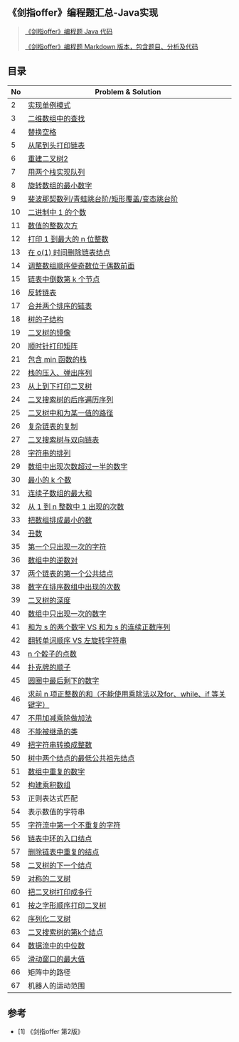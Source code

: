 ## 《剑指offer》编程题汇总-Java实现

>
> [《剑指offer》编程题 Java 代码](https://github.com/li-yazhou/algorithm-primer/tree/master/interview-for-offer/src/main/java/algorithm/foroffer)
> 
> [《剑指offer》编程题 Markdown 版本，包含题目、分析及代码](https://github.com/li-yazhou/algorithm-primer/tree/master/interview-for-offer/md)
>


## 目录

|  No  | Problem & Solution |
| --- | --- |
|  2  | [实现单例模式](md/002-单例模式.md) |
|  3  | [二维数组中的查找](md/003-二维数组中的查找.md) |
|  4  | [替换空格](md/004-替换空格.md) |
|  5  | [从尾到头打印链表](md/005-从头到尾打印链表.md) |
|  6  | [重建二叉树2](md/006-重建二叉树.md) |
|  7  | [用两个栈实现队列](md/007-用两个栈实现队列.md) |
|  8  | [旋转数组的最小数字](md/008-旋转数组的最小数字.md) |
|  9  | [斐波那契数列/青蛙跳台阶/矩形覆盖/变态跳台阶](md/009-斐波那契数列-青蛙跳台阶-矩形覆盖-变态跳台阶.md) |
|  10 | [二进制中 1 的个数](md/010-二进制中1的个数.md) |
|  11 | [数值的整数次方](md/011-数值的整数次方.md) |
|  12 | [打印 1 到最大的 n 位整数](md/012-打印1到最大的n位整数.md) |
|  13 | [在 o(1) 时间删除链表结点](md/013-在o(1)时间删除链表结点.md)  |
|  14 | [调整数组顺序使奇数位于偶数前面](md/014-调整数组顺序使奇数位于偶数前面.md) |
|  15 | [链表中倒数第 k 个节点](md/015-链表中倒数第k个结点.md) |
|  16 | [反转链表](md/016-反转链表.md) |
|  17 | [合并两个排序的链表](md/017-合并两个排序的链表.md) |
|  18 | [树的子结构](md/018-树的子结构.md) |
|  19 | [二叉树的镜像](md/019-二叉树的镜像.md) |
|  20 | [顺时针打印矩阵](md/020-顺时针打印矩阵.md) |
|  21 | [包含 min 函数的栈](md/021-包含min函数的栈.md) |
|  22 | [栈的压入、弹出序列](md/022-栈的压入和弹出序列.md) |
|  23 | [从上到下打印二叉树](md/023-从上到下打印二叉树.md) |
|  24 | [二叉搜索树的后序遍历序列](md/024-二叉搜索树的后序遍历序列.md) |
|  25 | [二叉树中和为某一值的路径](md/025-二叉树中和为某一值的路径.md) |
|  26 | [复杂链表的复制](md/026-复杂链表的复制.md) |
|  27 | [二叉搜索树与双向链表](md/027-二叉搜索树与双向链表.md) |
|  28 | [字符串的排列](md/028-字符串的排列.md) |
|  29 | [数组中出现次数超过一半的数字](md/029-数组中出现次数超过一半的数字.md) |
|  30 | [最小的 k 个数](md/030-最小的k个数.md) |
|  31 | [连续子数组的最大和](md/031-连续子数组的最大和.md) |
|  32 | [从 1 到 n 整数中 1 出现的次数](md/032-从1到n整数中1出现的次数.md) |
|  33 | [把数组排成最小的数](md/033-把数组排成最小的数.md) |
|  34 | [丑数](md/034-丑数.md) |
|  35 | [第一个只出现一次的字符](md/035-第一个只出现一次的字符.md) |
|  36 | [数组中的逆数对](md/036-数组中的逆数对.md) |
|  37 | [两个链表的第一个公共结点](md/037-两个链表的第一个公共结点.md) |
|  38 | [数字在排序数组中出现的次数](md/038-数字在排序数组中出现的次数.md) |
|  39 | [二叉树的深度](md/039-二叉树的深度.md) |
|  40 | [数组中只出现一次的数字](md/040-数组中只出现一次的数字.md) |
|  41 | [和为 s 的两个数字 VS 和为 s 的连续正数序列](md/041-和为s的两个数字VS和为s的连续正数序列.md) |
|  42 | [翻转单词顺序 VS 左旋转字符串](md/042-翻转单词顺序VS左旋转字符串.md) |
|  43 | [n 个骰子的点数]() |
|  44 | [扑克牌的顺子](md/044-扑克牌的顺子.md) |
|  45 | [圆圈中最后剩下的数字](md/045-圆圈中最后剩下的数字.md) |
|  46 | [求前 n 项正整数的和（不能使用乘除法以及for、while、if 等关键字）](md/046-不使用乘除与判断求前N项正整数的和.md) |
|  47 | [不用加减乘除做加法](md/047-不用加减乘除做加法.md) |
|  48 | [不能被继承的类](md/048-不能被继承的类.md) |
|  49 | [把字符串转换成整数](md/049-把字符串转换成整数.md) |
|  50 | [树中两个结点的最低公共祖先结点](md/050-树中两个结点的最低公共祖先结点.md) |
|  51 | [数组中重复的数字](md/051-数组中重复的数字.md) |
|  52 | [构建乘积数组](md/052-构建乘积数组.md) |
|  53 | 正则表达式匹配 |
|  54 | 表示数值的字符串 |
|  55 | [字符流中第一个不重复的字符](md/055-字符流中第一个不重复的字符.md) |
|  56 | [链表中环的入口结点](md/056-链表中环的入口结点.md) |
|  57 | [删除链表中重复的结点](md/057-删除链表中重复的结点.md) |
|  58 | [二叉树的下一个结点](md/058-二叉树的下一个结点.md) |
|  59 | [对称的二叉树](md/059-对称的二叉树.md) |
|  60 | [把二叉树打印成多行](md/060-把二叉树打印成多行.md) |
|  61 | [按之字形顺序打印二叉树](md/061-按之字形顺序打印二叉树.md) |
|  62 | [序列化二叉树](md/062-序列化和反序列化二叉树.md) |
|  63 | [二叉搜索树的第k个结点](md/063-二叉搜索树的第k个结点.md) |
|  64 | [数据流中的中位数](md/064-数据流中的中位数.md) |
|  65 | [滑动窗口的最大值](md/065-滑动窗口的最大值.md) |
|  66 | 矩阵中的路径 |
|  67 | 机器人的运动范围 |

## 参考
* [1] 《剑指offer 第2版》